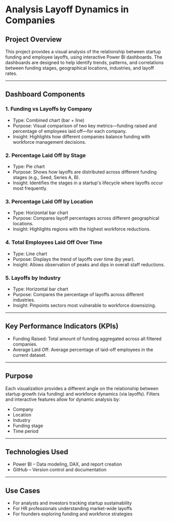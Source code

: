 # Analysis Layoff Dynamics in Companies

## Project Overview

This project provides a visual analysis of the relationship between startup funding and employee layoffs, using interactive Power BI dashboards. The dashboards are designed to help identify trends, patterns, and correlations between funding stages, geographical locations, industries, and layoff rates.

---

## Dashboard Components

### 1. Funding vs Layoffs by Company
- Type: Combined chart (bar + line)
- Purpose: Visual comparison of two key metrics—funding raised and percentage of employees laid off—for each company.
- Insight: Highlights how different companies balance funding with workforce management decisions.

### 2. Percentage Laid Off by Stage
- Type: Pie chart
- Purpose: Shows how layoffs are distributed across different funding stages (e.g., Seed, Series A, B).
- Insight: Identifies the stages in a startup's lifecycle where layoffs occur most frequently.

### 3. Percentage Laid Off by Location
- Type: Horizontal bar chart
- Purpose: Compares layoff percentages across different geographical locations.
- Insight: Highlights regions with the highest workforce reductions.

### 4. Total Employees Laid Off Over Time
- Type: Line chart
- Purpose: Displays the trend of layoffs over time (by year).
- Insight: Allows observation of peaks and dips in overall staff reductions.

### 5. Layoffs by Industry
- Type: Horizontal bar chart
- Purpose: Compares the percentage of layoffs across different industries.
- Insight: Pinpoints sectors most vulnerable to workforce downsizing.

---

## Key Performance Indicators (KPIs)

- Funding Raised: Total amount of funding aggregated across all filtered companies.
- Average Laid Off: Average percentage of laid-off employees in the current dataset.

---

## Purpose

Each visualization provides a different angle on the relationship between startup growth (via funding) and workforce dynamics (via layoffs). Filters and interactive features allow for dynamic analysis by:

- Company  
- Location  
- Industry  
- Funding stage  
- Time period  

---

## Technologies Used

- Power BI – Data modeling, DAX, and report creation  
- GitHub – Version control and documentation

---

## Use Cases

- For analysts and investors tracking startup sustainability  
- For HR professionals understanding market-wide layoffs  
- For founders exploring funding and workforce strategies
